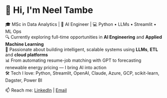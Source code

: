 # 👋 Hi, I'm Neel Tambe

🎓 MSc in Data Analytics | 🧠 AI Engineer | 💻 Python • LLMs • Streamlit • ML Ops  
🔍 Currently exploring full-time opportunities in **AI Engineering** and **Applied Machine Learning**  
🚀 Passionate about building intelligent, scalable systems using **LLMs**, **ETL** and **cloud platforms**  
📊 From automating resume-job matching with GPT to forecasting renewable energy pricing — I bring AI into action  
🛠 Tech I love: Python, Streamlit, OpenAI, Claude, Azure, GCP, scikit-learn, Dagster, Power BI  

📫 Reach me: [LinkedIn](https://www.linkedin.com/in/neel-tambe/) | [Email](mailto:tambeneel12@gmail.com)



<!---
TambeNeel/TambeNeel is a ✨ special ✨ repository because its `README.md` (this file) appears on your GitHub profile.
You can click the Preview link to take a look at your changes.
--->
